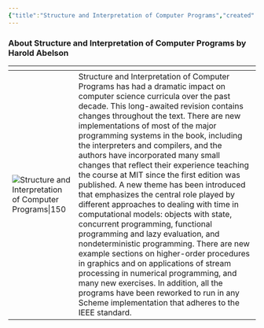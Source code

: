 ```yaml
---
{"title":"Structure and Interpretation of Computer Programs","created":"2015-12-31T00:00:00+06:00","updated":"2023-01-19T15:13:13+06:00","read_at":["2016-03-10T00:00:00+06:00"],"cover":"https://images-na.ssl-images-amazon.com/images/S/compressed.photo.goodreads.com/books/1391032527i/43713.jpg","dg-metatags":{"og:image":"https://images-na.ssl-images-amazon.com/images/S/compressed.photo.goodreads.com/books/1391032527i/43713.jpg"},"dg-publish":true,"reviewed":false,"read_count":1,"authors":["Harold Abelson","Gerald Jay Sussman","Julie Sussman"],"isbn10":262510871,"status":"To Read","rating":5,"permalink":"/personal/reading/books/to-read/structure-and-interpretation-of-computer-programs-by-harold-abelson/","metatags":{"og:image":"https://images-na.ssl-images-amazon.com/images/S/compressed.photo.goodreads.com/books/1391032527i/43713.jpg"},"dgPassFrontmatter":true}
---
```


### About Structure and Interpretation of Computer Programs by Harold Abelson
| <!-- -->    | <!-- -->    |
|-------------|-------------|
| ![Structure and Interpretation of Computer Programs\|150](https://images-na.ssl-images-amazon.com/images/S/compressed.photo.goodreads.com/books/1391032527i/43713.jpg)         | Structure and Interpretation of Computer Programs has had a dramatic impact on computer science curricula over the past decade. This long-awaited revision contains changes throughout the text. There are new implementations of most of the major programming systems in the book, including the interpreters and compilers, and the authors have incorporated many small changes that reflect their experience teaching the course at MIT since the first edition was published. A new theme has been introduced that emphasizes the central role played by different approaches to dealing with time in computational models: objects with state, concurrent programming, functional programming and lazy evaluation, and nondeterministic programming. There are new example sections on higher-order procedures in graphics and on applications of stream processing in numerical programming, and many new exercises. In addition, all the programs have been reworked to run in any Scheme implementation that adheres to the IEEE standard.         |

